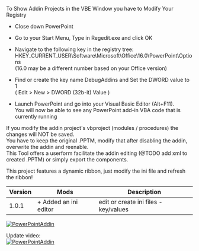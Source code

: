 
To Show Addin Projects in the VBE Window you have to Modify Your Registry

* Close down PowerPoint

* Go to your Start Menu, Type in Regedit.exe and click OK

* Navigate to the following key in the registry tree: 
	HKEY_CURRENT_USER\Software\Microsoft\Office\16.0\PowerPoint\Options		
	(16.0 may be a different number based on your Office version)

* Find or create the key name DebugAddins and Set the DWORD value to 1  
	( Edit > New > DWORD (32b-it) Value )

* Launch PowerPoint and go into your Visual Basic Editor (Alt+F11).  
  You will now be able to see any PowerPoint add-in VBA code that is currently running


If you modify the addin project's vbproject (modules / procedures) the changes will NOT be saved.  
You have to keep the original .PPTM, modify that after disabling the addin, overwrite the addin and reenable.  
This Tool offers a userform facilitate the addin editing (@TODO add xml to created .PPTM) 
or simply export the components.
  
This project features a dynamic ribbon, just modify the ini file and refresh the ribbon!

|Version|Mods|Description|
|---|---|---|
|1.0.1|+ Added an ini editor|edit or create ini files - key/values

[![PowerPointAddin](https://img.youtube.com/vi/oPLJNNdK_bc/0.jpg)](https://www.youtube.com/watch?v=oPLJNNdK_bc)

Update video:  
[![PowerPointAddin](https://img.youtube.com/vi/7dywk5Xm4Mo/0.jpg)](https://www.youtube.com/watch?v=7dywk5Xm4Mo)

